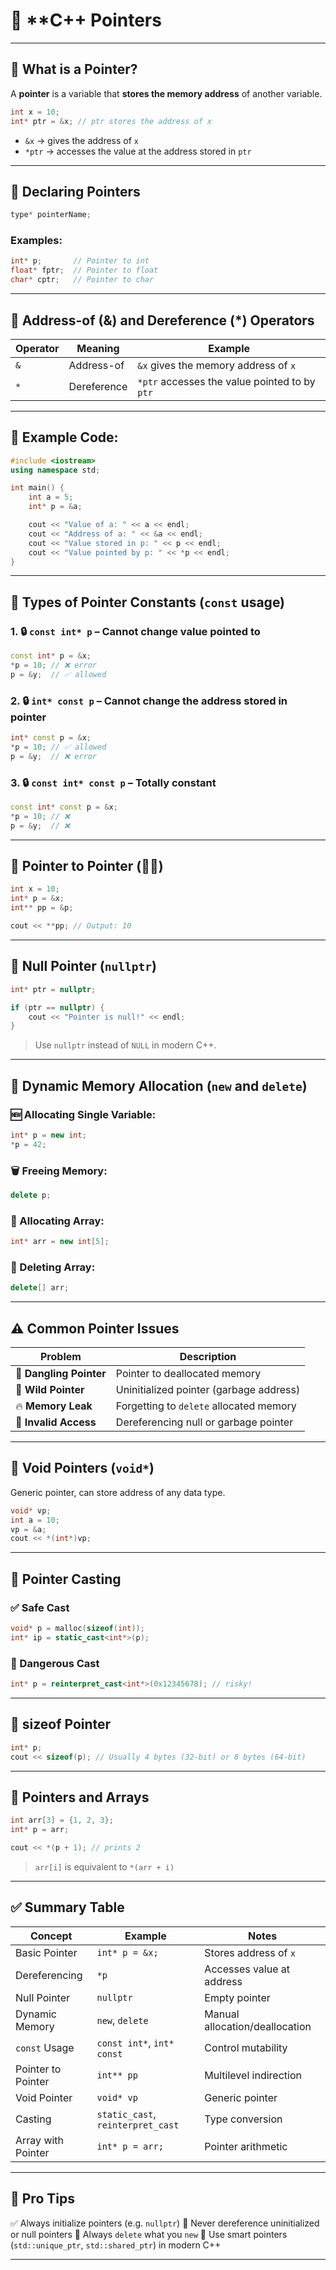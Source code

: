 # 📘 **C++ Pointers

---

## 🔹 What is a Pointer?

A **pointer** is a variable that **stores the memory address** of another variable.

```cpp
int x = 10;
int* ptr = &x; // ptr stores the address of x
```

* `&x` → gives the address of `x`
* `*ptr` → accesses the value at the address stored in `ptr`

---

## 🔸 Declaring Pointers

```cpp
type* pointerName;
```

### Examples:

```cpp
int* p;       // Pointer to int
float* fptr;  // Pointer to float
char* cptr;   // Pointer to char
```

---

## 🔹 Address-of (&) and Dereference (\*) Operators

| Operator | Meaning     | Example                                       |
| -------- | ----------- | --------------------------------------------- |
| `&`      | Address-of  | `&x` gives the memory address of `x`          |
| `*`      | Dereference | `*ptr` accesses the value pointed to by `ptr` |

---

## 🔸 Example Code:

```cpp
#include <iostream>
using namespace std;

int main() {
    int a = 5;
    int* p = &a;

    cout << "Value of a: " << a << endl;
    cout << "Address of a: " << &a << endl;
    cout << "Value stored in p: " << p << endl;
    cout << "Value pointed by p: " << *p << endl;
}
```

---

## 🔹 Types of Pointer Constants (`const` usage)

### 1. 🔒 `const int* p` – Cannot change value pointed to

```cpp
const int* p = &x;
*p = 10; // ❌ error
p = &y;  // ✅ allowed
```

### 2. 🔒 `int* const p` – Cannot change the address stored in pointer

```cpp
int* const p = &x;
*p = 10; // ✅ allowed
p = &y;  // ❌ error
```

### 3. 🔒 `const int* const p` – Totally constant

```cpp
const int* const p = &x;
*p = 10; // ❌
p = &y;  // ❌
```

---

## 🔹 Pointer to Pointer (📍📍)

```cpp
int x = 10;
int* p = &x;
int** pp = &p;

cout << **pp; // Output: 10
```

---

## 🔸 Null Pointer (`nullptr`)

```cpp
int* ptr = nullptr;

if (ptr == nullptr) {
    cout << "Pointer is null!" << endl;
}
```

> Use `nullptr` instead of `NULL` in modern C++.

---

## 🔹 Dynamic Memory Allocation (`new` and `delete`)

### 🆕 Allocating Single Variable:

```cpp
int* p = new int;
*p = 42;
```

### 🗑️ Freeing Memory:

```cpp
delete p;
```

### 🧱 Allocating Array:

```cpp
int* arr = new int[5];
```

### 🧹 Deleting Array:

```cpp
delete[] arr;
```

---

## ⚠️ Common Pointer Issues

| Problem                 | Description                             |
| ----------------------- | --------------------------------------- |
| 🧨 **Dangling Pointer** | Pointer to deallocated memory           |
| 🧭 **Wild Pointer**     | Uninitialized pointer (garbage address) |
| 🔥 **Memory Leak**      | Forgetting to `delete` allocated memory |
| 🚫 **Invalid Access**   | Dereferencing null or garbage pointer   |

---

## 🔹 Void Pointers (`void*`)

Generic pointer, can store address of any data type.

```cpp
void* vp;
int a = 10;
vp = &a;
cout << *(int*)vp;
```

---

## 🔸 Pointer Casting

### ✅ Safe Cast

```cpp
void* p = malloc(sizeof(int));
int* ip = static_cast<int*>(p);
```

### 🚨 Dangerous Cast

```cpp
int* p = reinterpret_cast<int*>(0x12345678); // risky!
```

---

## 📌 sizeof Pointer

```cpp
int* p;
cout << sizeof(p); // Usually 4 bytes (32-bit) or 8 bytes (64-bit)
```

---

## 🔹 Pointers and Arrays

```cpp
int arr[3] = {1, 2, 3};
int* p = arr;

cout << *(p + 1); // prints 2
```

> `arr[i]` is equivalent to `*(arr + i)`

---

## ✅ Summary Table

| Concept            | Example                           | Notes                          |
| ------------------ | --------------------------------- | ------------------------------ |
| Basic Pointer      | `int* p = &x;`                    | Stores address of `x`          |
| Dereferencing      | `*p`                              | Accesses value at address      |
| Null Pointer       | `nullptr`                         | Empty pointer                  |
| Dynamic Memory     | `new`, `delete`                   | Manual allocation/deallocation |
| `const` Usage      | `const int*`, `int* const`        | Control mutability             |
| Pointer to Pointer | `int** pp`                        | Multilevel indirection         |
| Void Pointer       | `void* vp`                        | Generic pointer                |
| Casting            | `static_cast`, `reinterpret_cast` | Type conversion                |
| Array with Pointer | `int* p = arr;`                   | Pointer arithmetic             |

---

## 🧠 Pro Tips

✅ Always initialize pointers (e.g. `nullptr`)
🚫 Never dereference uninitialized or null pointers
🔁 Always `delete` what you `new`
🧯 Use smart pointers (`std::unique_ptr`, `std::shared_ptr`) in modern C++

---